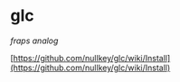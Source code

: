 # glc

*fraps analog*

[https://github.com/nullkey/glc/wiki/Install](https://github.com/nullkey/glc/wiki/Install)
